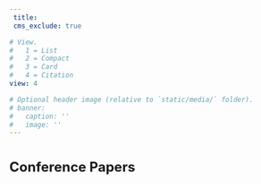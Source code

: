 ```yaml
---
 title:
 cms_exclude: true

# View.
#   1 = List
#   2 = Compact
#   3 = Card
#   4 = Citation
view: 4

# Optional header image (relative to `static/media/` folder).
# banner:
#   caption: ''
#   image: ''
---
```


# <font size=5> **Conference Papers** </font>
